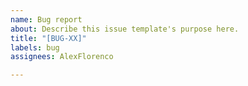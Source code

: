 ```yaml
---
name: Bug report
about: Describe this issue template's purpose here.
title: "[BUG-XX]"
labels: bug
assignees: AlexFlorenco

---
```




